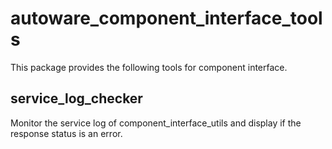 # autoware_component_interface_tools

This package provides the following tools for component interface.

## service_log_checker

Monitor the service log of component_interface_utils and display if the response status is an error.
